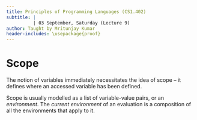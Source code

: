 ```yaml
---
title: Principles of Programming Languages (CS1.402)
subtitle: |
          | 03 September, Saturday (Lecture 9)
author: Taught by Mritunjay Kumar
header-includes: \usepackage{proof}
---
```


# Scope
The notion of variables immediately necessitates the idea of scope – it defines where an accessed variable has been defined.

Scope is usually modelled as a list of variable-value pairs, or an *environment*. The *current environment* of an evaluation is a composition of all the environments that apply to it.